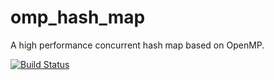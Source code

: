 # omp_hash_map
A high performance concurrent hash map based on OpenMP.

[![Build Status](https://travis-ci.org/jl2922/omp_hash_map.svg?branch=master)](https://travis-ci.org/jl2922/omp_hash_map)
